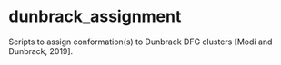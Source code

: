 # dunbrack_assignment
Scripts to assign conformation(s) to Dunbrack DFG clusters [Modi and Dunbrack, 2019].
